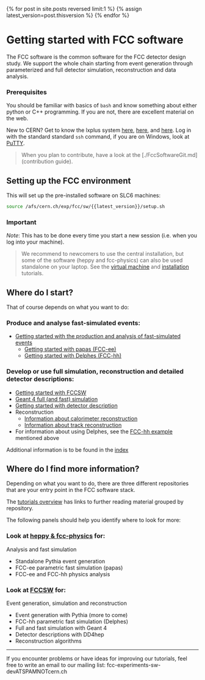 {% for post in site.posts reversed limit:1 %}
{% assign latest_version=post.thisversion %}
{% endfor %}

# Getting started with FCC software

The FCC software is the common software for the FCC detector design study. We support the whole chain starting
from event generation through parameterized and full detector simulation, reconstruction and data analysis.

<div class="panel panel-info">
    <div class="panel-heading"><h3 class="panel-title">
        <span class="glyphicon glyphicon-info-sign" aria-hidden="true"> </span>
        Prerequisites
    </h3></div>
    <div class="panel-body">
     <p>You should be familiar with basics of <code class="highlighter-rouge">bash</code> and know something about either python or C++ programming. If you are not, there are excellent material on the web.</p>
     <p>New to CERN? Get to know the lxplus system <a href="http://information-technology.web.cern.ch/book/lxplus-service/lxplus-guide/lxplus-aliases">here</a>, <a href="http://information-technology.web.cern.ch/services/lxplus-service">here</a>, and <a href="https://twiki.cern.ch/twiki/bin/view/LHCb/RemoteLxplusConsoleHowTo">here</a>. Log in with the standard standard <code class="highlighter-rouge">ssh</code> command, if you are on Windows, look at <a href="http://www.chiark.greenend.org.uk/~sgtatham/putty/download.html">PuTTY</a>.  </p>
    </div>
</div>

> When you plan to contribute, have a look at the [./FccSoftwareGit.md](contribution guide).

## Setting up the FCC environment

This will set up the pre-installed software on SLC6 machines:

```bash
source /afs/cern.ch/exp/fcc/sw/{{latest_version}}/setup.sh
```
<!--source /cvmfs/fcc.cern.ch/sw/{{latest_version}}/setup.sh-->

<div class="panel panel-info">
    <div class="panel-heading"><h3 class="panel-title">
        <span class="glyphicon glyphicon-info-sign" aria-hidden="true"> </span>
        Important
    </h3></div>
    <div class="panel-body">
    <em>Note</em>: This has to  be done every time you start a new session (i.e. when you log into your machine).
    </div>
</div>

> We recommend to newcomers to use the central installation, but some of the software (heppy and fcc-physics)
> can also be used standalone on your laptop. See the  [virtual machine](./FccVirtualMachine.md) and
> [installation](./installing-fcc.md) tutorials.

<!-- ![flow-chart getting started](./images/FccSoftwareGettingStarted/flow_chart_starting.png) -->

## Where do I start?

That of course depends on what you want to do:

### Produce and analyse fast-simulated events:

- [Getting started with the production and analysis of fast-simulated events](FccSoftwareGettingStartedFastSim.md)
    - [Getting started with papas (FCC\-ee)](FccSoftwareGettingStartedFastSim.md#getting-started-with-papas-fcc-ee)
    - [Getting started with Delphes (FCC\-hh)](FccSoftwareGettingStartedFastSim.md#getting-started-with-delphes-fcc-hh)

### Develop or use full simulation, reconstruction and detailed detector descriptions:

- [Getting started with FCCSW](./FccSoftwareFramework.md)
- [Geant 4 full (and fast) simulation](https://github.com/HEP-FCC/FCCSW/tree/master/Sim/doc/README.md)
- [Getting started with detector description](https://github.com/HEP-FCC/FCCSW/tree/master/Detector/doc/DD4hepInFCCSW.md)
- Reconstruction
    - [Information about calorimeter reconstruction](https://github.com/HEP-FCC/FCCSW/tree/master/Reconstruction/doc/RecCalorimeter.md)
    - [Information about track reconstruction](https://acts.web.cern.ch)
- For information about using Delphes, see the [FCC-hh example](FccSoftwareGettingStartedFastSim.md#getting-started-with-delphes-fcc-hh) mentioned above

Additional information is to be found in the [index](README.md)

## Where do I find more information?

Depending on what you want to do, there are three different repositories that are your entry point in the FCC software stack.

The [tutorials overview](http://fccsw.web.cern.ch/fccsw/tutorials) has links to further reading material grouped by repository.

The following panels should help you identify where to look for more:

<div class="row">
    <div class="col-md-6">
        <div class="panel panel-default">
        <div class="panel-heading"><h3 class="panel-title">
            Look at <a href="http://fccsw.web.cern.ch/fccsw/tutorials#further-reading">heppy &amp; fcc-physics</a> for:
        </h3></div>
        <div class="panel-body">
            <p>Analysis and fast simulation</p>
            <ul>
                <li>Standalone Pythia event generation</li>
                <li>FCC-ee parametric fast simulation (papas)</li>
                <li>FCC-ee and FCC-hh physics analysis</li>
            </ul>
        </div>
        </div>
    </div>
    <div class="col-md-6">
        <div class="panel panel-default">
        <div class="panel-heading"><h3 class="panel-title">
            Look at <a href="http://fccsw.web.cern.ch/fccsw/tutorials#further-reading">FCCSW</a> for:
        </h3></div>
        <div class="panel-body">
        <p>Event generation, simulation and reconstruction</p>
        <ul>
            <li>Event generation with Pythia (more to come)</li>
            <li>FCC-hh parametric fast simulation (Delphes)</li>
            <li>Full and fast simulation with Geant 4</li>
            <li>Detector descriptions with DD4hep</li>
            <li>Reconstruction algorithms</li>
        </ul>
        </div>
        </div>
    </div>
</div>

***

If you encounter problems or have ideas for improving our tutorials, feel free to write an email to our mailing list: fcc-experiments-sw-devATSPAMNOTcern.ch
